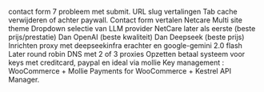 contact form 7 probleem met submit.
URL slug vertalingen
Tab cache verwijderen of achter paywall.
Contact form vertalen
Netcare Multi site theme
Dropdown selectie van LLM provider
NetCare later als eerste (beste prijs/prestatie) Dan OpenAI (beste kwaliteit) Dan Deepseek (beste prijs)
Inrichten proxy met deepseekinfra erachter en google-gemini 2.0 flash 
Later round robin DNS met 2 of 3 proxies
Opzetten betaal systeem voor keys met creditcard, paypal en ideal via mollie
Key management :  WooCommerce + Mollie Payments for WooCommerce + Kestrel API Manager.